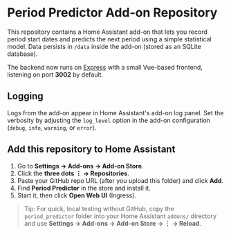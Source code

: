 # Period Predictor Add-on Repository

This repository contains a Home Assistant add-on that lets you record period start dates and predicts the next period using a simple statistical model. Data persists in `/data` inside the add-on (stored as an SQLite database).

The backend now runs on [Express](https://expressjs.com/) with a small Vue-based frontend, listening on port **3002** by default.

## Logging

Logs from the add-on appear in Home Assistant's add-on log panel. Set the verbosity by adjusting the `log_level` option in the add-on configuration (`debug`, `info`, `warning`, or `error`).

## Add this repository to Home Assistant

1. Go to **Settings → Add-ons → Add-on Store**.
2. Click the **three dots ⋮ → Repositories**.
3. Paste your GitHub repo URL (after you upload this folder) and click **Add**.
4. Find **Period Predictor** in the store and install it.
5. Start it, then click **Open Web UI** (Ingress).

> Tip: For quick, local testing without GitHub, copy the `period_predictor` folder into your Home Assistant `addons/` directory and use **Settings → Add-ons → Add-on Store → ⋮ → Reload**.
